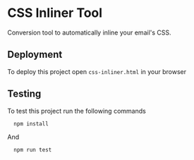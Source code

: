 # CSS Inliner Tool

Conversion tool to automatically inline your email's CSS.


## Deployment

To deploy this project open `css-inliner.html` in your browser




## Testing

To test this project run the following commands

```bash
  npm install
```

And

```bash
  npm run test
```